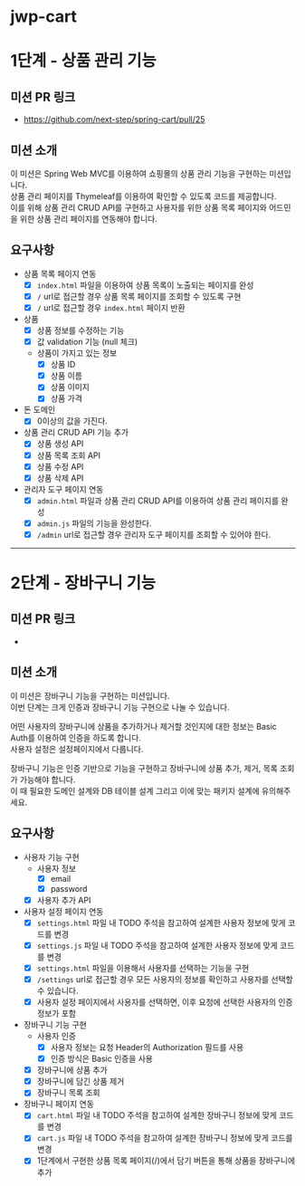 # jwp-cart

# 1단계 - 상품 관리 기능

## 미션 PR 링크

* https://github.com/next-step/spring-cart/pull/25

## 미션 소개

이 미션은 Spring Web MVC를 이용하여 쇼핑몰의 상품 관리 기능을 구현하는 미션입니다.  
상품 관리 페이지를 Thymeleaf를 이용하여 확인할 수 있도록 코드를 제공합니다.  
이를 위해 상품 관리 CRUD API를 구현하고 사용자를 위한 상품 목록 페이지와 어드민을 위한 상품 관리 페이지를 연동해야 합니다.

## 요구사항

* 상품 목록 페이지 연동
    - [x] `index.html` 파일을 이용하여 상품 목록이 노출되는 페이지를 완성
    - [x] `/` url로 접근할 경우 상품 목록 페이지를 조회할 수 있도록 구현
    - [x] `/` url로 접근할 경우 `index.html` 페이지 반환
* 상품
    - [x] 상품 정보를 수정하는 기능
    - [x] 값 validation 기능 (null 체크)

    * 상품이 가지고 있는 정보
        - [x] 상품 ID
        - [x] 상품 이름
        - [x] 상품 이미지
        - [x] 상품 가격
* 돈 도메인
    - [x] 0이상의 값을 가진다.
* 상품 관리 CRUD API 기능 추가
    - [x] 상품 생성 API
    - [x] 상품 목록 조회 API
    - [x] 상품 수정 API
    - [x] 상품 삭제 API
* 관리자 도구 페이지 연동
    - [x] `admin.html` 파일과 상품 관리 CRUD API를 이용하여 상품 관리 페이지를 완성
    - [x] `admin.js` 파일의 기능을 완성한다.
    - [x] `/admin` url로 접근할 경우 관리자 도구 페이지를 조회할 수 있어야 한다.

---

# 2단계 - 장바구니 기능

## 미션 PR 링크

*

## 미션 소개

이 미션은 장바구니 기능을 구현하는 미션입니다.  
이번 단계는 크게 인증과 장바구니 기능 구현으로 나눌 수 있습니다.

어떤 사용자의 장바구니에 상품을 추가하거나 제거할 것인지에 대한 정보는 Basic Auth를 이용하여 인증을 하도록 합니다.  
사용자 설정은 설정페이지에서 다룹니다.

장바구니 기능은 인증 기반으로 기능을 구현하고 장바구니에 상품 추가, 제거, 목록 조회가 가능해야 합니다.  
이 때 필요한 도메인 설계와 DB 테이블 설계 그리고 이에 맞는 패키지 설계에 유의해주세요.

## 요구사항

- 사용자 기능 구현
    - 사용자 정보
        - [x] email
        - [x] password
    - [x] 사용자 추가 API
- 사용자 설정 페이지 연동
    - [x] `settings.html` 파일 내 TODO 주석을 참고하여 설계한 사용자 정보에 맞게 코드를 변경
    - [x] `settings.js` 파일 내 TODO 주석을 참고하여 설계한 사용자 정보에 맞게 코드를 변경
    - [x] `settings.html` 파일을 이용해서 사용자를 선택하는 기능을 구현
    - [x] `/settings` url로 접근할 경우 모든 사용자의 정보를 확인하고 사용자를 선택할 수 있습니다.
    - [x] 사용자 설정 페이지에서 사용자를 선택하면, 이후 요청에 선택한 사용자의 인증 정보가 포함
- 장바구니 기능 구현
    - 사용자 인증
        - [x] 사용자 정보는 요청 Header의 Authorization 필드를 사용
        - [x] 인증 방식은 Basic 인증을 사용
    - [x] 장바구니에 상품 추가
    - [x] 장바구니에 담긴 상품 제거
    - [x] 장바구니 목록 조회
- 장바구니 페이지 연동
    - [x] `cart.html` 파일 내 TODO 주석을 참고하여 설계한 장바구니 정보에 맞게 코드를 변경
    - [x] `cart.js` 파일 내 TODO 주석을 참고하여 설계한 장바구니 정보에 맞게 코드를 변경
    - [x] 1단계에서 구현한 상품 목록 페이지(/)에서 담기 버튼을 통해 상품을 장바구니에 추가
